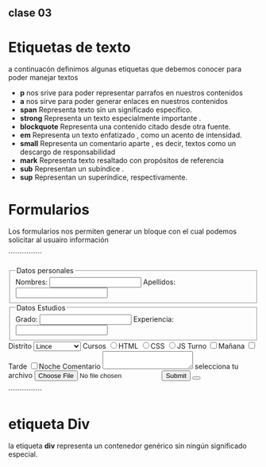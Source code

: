 ## clase 03	


# Etiquetas de texto
a continuacón definimos algunas etiquetas que debemos conocer para poder manejar textos

* **p**  nos srive para poder representar parrafos en nuestros contenidos
* **a** nos sirve para poder generar enlaces en nuestros contenidos
* **span** Representa texto sin un significado específico. 
* **strong** Representa un texto especialmente importante .
* **blockquote** Representa una contenido citado desde otra fuente.
* **em**  Representa un texto enfatizado , como un acento de intensidad.
* **small**  Representa un comentario aparte , es decir, textos como un descargo de responsabilidad
* **mark** Representa texto resaltado con propósitos de referencia
* **sub** Representan un subíndice .
* **sup** Representan un superíndice, respectivamente.



# Formularios

Los formularios nos permiten generar un bloque con el cual podemos solicitar al usuairo información 

´´´´´´´´´´´´´´´
<form>
	<fieldset>
		<legend>Datos personales</legend>
		<label>Nombres:</label>
		<input type="text" name="nombre">
		<label>Apellidos:</label>
		<input type="text" name="apellidos">
	</fieldset>
	<fieldset>
		<legend>Datos Estudios</legend>
		<label>Grado:</label>
		<input type="text" name="nombre">
		<label>Experiencia:</label>
		<input type="text" name="apellidos">
	</fieldset>
	<label>Distrito</label> 
	<select>
		<option value="1">Lince</option>
		<option value="2">Jesús María</option>
		<option value="3">Miraflores</option>
	</select>
	<label>Cursos</label>
	<label><input type="radio">HTML</label>
	<label><input type="radio">CSS</label>
	<label><input type="radio">JS</label>
	<label>Turno</label>
	<label><input type="checkbox">Mañana</label>
	<label><input type="checkbox">Tarde</label>
	<label><input type="checkbox">Noche</label>
	<label>Comentario</label>
	<textarea></textarea>
	<label>selecciona tu archivo</label>
	<input type="file" name="">
	<input type="submit" name="">
	<button type="submit"></button>
</form>
´´´´´´´´´´´´´´´


# etiqueta Div

la etiqueta **div** representa un contenedor genérico sin ningún significado especial.
